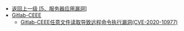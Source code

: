 - [返回上一级 [5、服务器应用漏洞]](/5、服务器应用漏洞)
- [Gitlab-CEEE](/5、服务器应用漏洞/Gitlab-CEEE/)
  - [Gitlab-CEEE任意文件读取导致远程命令执行漏洞(CVE-2020-10977)](/5、服务器应用漏洞/Gitlab-CEEE/Gitlab-CEEE任意文件读取导致远程命令执行漏洞(CVE-2020-10977).md)
